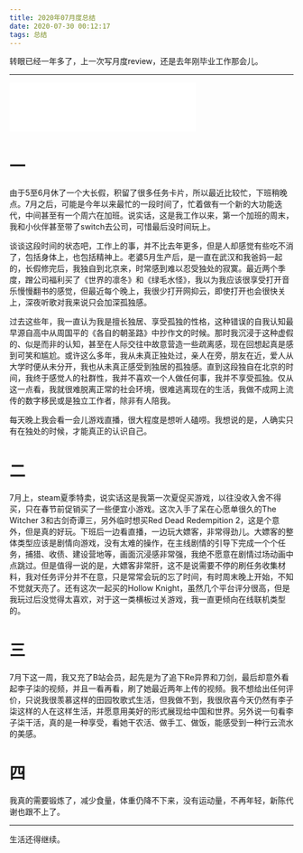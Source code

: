 ```yaml
---
title: 2020年07月度总结
date: 2020-07-30 00:12:17
tags: 总结
---
```

转眼已经一年多了，上一次写月度review，还是去年刚毕业工作那会儿。

<!--more-->

---

<iframe frameborder="no" border="0" marginwidth="0" marginheight="0" width="330" height="86" src="//music.163.com/outchain/player?type=2&amp;id=30394202&amp;auto=0&amp;height=66"></iframe>

# 一

由于5至6月休了一个大长假，积留了很多任务卡片，所以最近比较忙，下班稍晚点。7月之后，可能是今年以来最忙的一段时间了，忙着做有一个新的大功能迭代，中间甚至有一个周六在加班。说实话，这是我工作以来，第一个加班的周末，我和小伙伴甚至带了switch去公司，可惜最后没时间玩上。

谈谈这段时间的状态吧，工作上的事，并不比去年更多，但是人却感觉有些吃不消了，包括身体上，也包括精神上。老婆5月生产后，是一直在武汉和我爸妈一起的，长假修完后，我独自到北京来，时常感到难以忍受独处的寂寞。最近两个季度，蹭公司福利买了《世界的凛冬》和《绿毛水怪》，我以为我应该很享受打开音乐慢慢翻书的感觉，但最近每个晚上，我很少打开网抑云，即使打开也会很快关上，深夜听歌对我来说只会加深孤独感。

过去这些年，我一直认为我是擅长独居、享受孤独的性格，这种错误的自我认知最早源自高中从周国平的《各自的朝圣路》中抄作文的时候。那时我沉浸于这种虚假的、似是而非的认知，甚至在人际交往中故意营造一些疏离感，现在回想起真是感到可笑和尴尬。或许这么多年，我从未真正独处过，亲人在旁，朋友在近，爱人从大学时便从未分开，我也从未真正感受到独居的孤独感。直到这段独自在北京的时间，我终于感觉人的社群性，我并不喜欢一个人做任何事，我并不享受孤独。仅从这一点看，我就很难脱离正常的社会环境，很难逃离现在的生活，我做不成网上流传的数字移民或是独立工作者，除非有人陪我。

每天晚上我会看一会儿游戏直播，很大程度是想听人磕唠。我想说的是，人确实只有在独处的时候，才能真正的认识自己。

# 二

7月上，steam夏季特卖，说实话这是我第一次夏促买游戏，以往没收入舍不得买，只在春节前促销买了一些便宜小游戏。这次入手了呆在心愿单很久的The Witcher 3和古剑奇谭三，另外临时想买Red Dead Redempition 2，这是个意外，但是真的好玩。下班后一边看直播，一边玩大嫖客，非常得劲儿。大嫖客的整体类型应该是剧情向游戏，没有太难的操作，在主线剧情的引导下完成一个个任务，捕猎、收债、建设营地等，画面沉浸感非常强，我绝不愿意在剧情过场动画中点跳过。但是值得一说的是，大嫖客非常肝，这不是说需要不停的刷任务收集材料，我对任务评分并不在意，只是常常会玩的忘了时间，有时周末晚上开始，不知不觉就天亮了。还有这次一起买的Hollow Knight，虽然几个平台评分很高，但是我玩过后没觉得太喜欢，对于这一类横板过关游戏，我一直更倾向在线联机类型的。

# 三

7月下这一周，我又充了B站会员，起先是为了追下Re异界和刀剑，最后却意外看起李子柒的视频，并且一看再看，刷了她最近两年上传的视频。我不想给出任何评价，只说我很羡慕这样的田园牧歌式生活，但我做不到，我很欣喜今天仍然有李子柒这样的人在这样生活，并愿意用美好的形式展现给中国和世界。另外说一句看李子柒干活，真的是一种享受，看她干农活、做手工、做饭，能感受到一种行云流水的美感。

# 四

我真的需要锻炼了，减少食量，体重仍降不下来，没有运动量，不再年轻，新陈代谢也跟不上了。

---------

生活还得继续。


